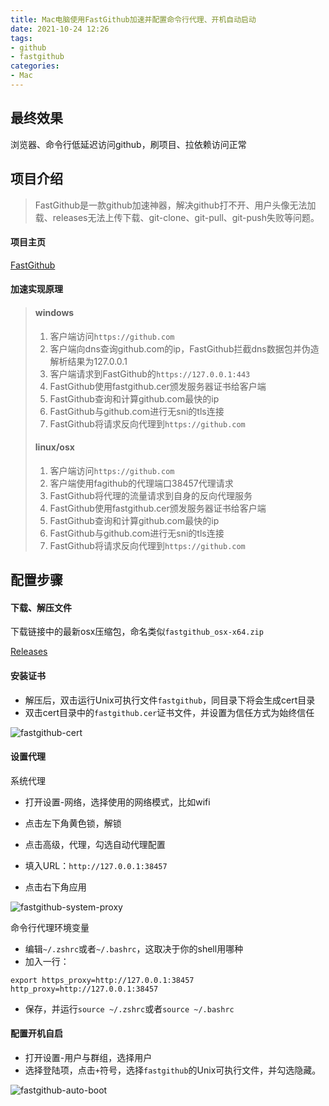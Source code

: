 ```yaml
---
title: Mac电脑使用FastGithub加速并配置命令行代理、开机自动启动
date: 2021-10-24 12:26
tags: 
- github
- fastgithub
categories: 
- Mac
---
```





## 最终效果

浏览器、命令行低延迟访问github，刷项目、拉依赖访问正常

<!-- more -->




## 项目介绍
> FastGithub是一款github加速神器，解决github打不开、用户头像无法加载、releases无法上传下载、git-clone、git-pull、git-push失败等问题。


#### 项目主页
[FastGithub](https://github.com/dotnetcore/FastGithub)



#### 加速实现原理

>####  windows
>
>1. 客户端访问`https://github.com`
>2. 客户端向dns查询github.com的ip，FastGithub拦截dns数据包并伪造解析结果为127.0.0.1
>3. 客户端请求到FastGithub的`https://127.0.0.1:443`
>4. FastGithub使用fastgithub.cer颁发服务器证书给客户端
>5. FastGithub查询和计算github.com最快的ip
>6. FastGithub与github.com进行无sni的tls连接
>7. FastGithub将请求反向代理到`https://github.com`
>
>#### linux/osx
>
>1. 客户端访问`https://github.com`
>2. 客户端使用fagithub的代理端口38457代理请求
>3. FastGithub将代理的流量请求到自身的反向代理服务
>4. FastGithub使用fastgithub.cer颁发服务器证书给客户端
>5. FastGithub查询和计算github.com最快的ip
>6. FastGithub与github.com进行无sni的tls连接
>7. FastGithub将请求反向代理到`https://github.com`





## 配置步骤

#### 下载、解压文件

下载链接中的最新osx压缩包，命名类似`fastgithub_osx-x64.zip`

[Releases](https://github.com/dotnetcore/fastgithub/releases)





#### 安装证书

- 解压后，双击运行Unix可执行文件`fastgithub`，同目录下将会生成cert目录
- 双击cert目录中的`fastgithub.cer`证书文件，并设置为信任方式为始终信任

![fastgithub-cert](/images/fastgithub-cert.png)



#### 设置代理

系统代理

- 打开设置-网络，选择使用的网络模式，比如wifi
- 点击左下角黄色锁，解锁
- 点击高级，代理，勾选自动代理配置
- 填入URL：`http://127.0.0.1:38457`

- 点击右下角应用

![fastgithub-system-proxy](/images/fastgithub-system-proxy.png)



命令行代理环境变量

- 编辑`~/.zshrc`或者`~/.bashrc`，这取决于你的shell用哪种
- 加入一行：

```
export https_proxy=http://127.0.0.1:38457 http_proxy=http://127.0.0.1:38457
```

- 保存，并运行`source ~/.zshrc`或者`source ~/.bashrc`



#### 配置开机自启

- 打开设置-用户与群组，选择用户
- 选择登陆项，点击`+`符号，选择`fastgithub`的Unix可执行文件，并勾选隐藏。

![fastgithub-auto-boot](/images/fastgithub-auto-boot.png)

